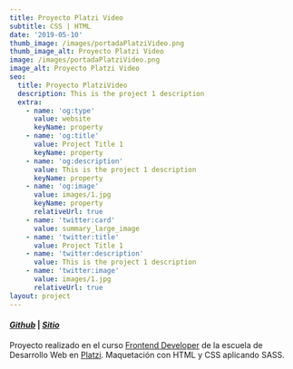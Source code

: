 ```yaml
---
title: Proyecto Platzi Video
subtitle: CSS | HTML
date: '2019-05-10'
thumb_image: /images/portadaPlatziVideo.png
thumb_image_alt: Proyecto Platzi Video
image: /images/portadaPlatziVideo.png
image_alt: Proyecto Platzi Video
seo:
  title: Proyecto PlatziVideo
  description: This is the project 1 description
  extra:
    - name: 'og:type'
      value: website
      keyName: property
    - name: 'og:title'
      value: Project Title 1
      keyName: property
    - name: 'og:description'
      value: This is the project 1 description
      keyName: property
    - name: 'og:image'
      value: images/1.jpg
      keyName: property
      relativeUrl: true
    - name: 'twitter:card'
      value: summary_large_image
    - name: 'twitter:title'
      value: Project Title 1
    - name: 'twitter:description'
      value: This is the project 1 description
    - name: 'twitter:image'
      value: images/1.jpg
      relativeUrl: true
layout: project
---
```

#### [***Github***](https://github.com/andiparodi/PlatziVideoProyect) | [***Sitio***](https://andiproyecto6.netlify.app/)

Proyecto realizado en el curso [Frontend Developer](https://platzi.com/clases/frontend-developer/) de la escuela de Desarrollo Web en [Platzi](https://platzi.com/home).
Maquetación con HTML y CSS aplicando SASS.
